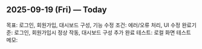 ## 2025-09-19 (Fri) — Today
목표: 로그인, 회원가입, 대시보드 구성, 기능 수정
조건: 에러/오류 처리, UI 수정
완료기준: 로그인, 회원가입시 정상 작동, 대시보드 구성 추가 완료
테스트: 로컬 화면 테스트
메모: 
